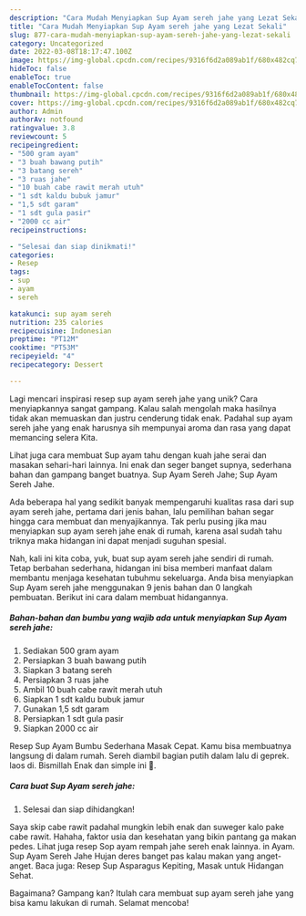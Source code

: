 ```yaml
---
description: "Cara Mudah Menyiapkan Sup Ayam sereh jahe yang Lezat Sekali"
title: "Cara Mudah Menyiapkan Sup Ayam sereh jahe yang Lezat Sekali"
slug: 877-cara-mudah-menyiapkan-sup-ayam-sereh-jahe-yang-lezat-sekali
category: Uncategorized
date: 2022-03-08T18:17:47.100Z
image: https://img-global.cpcdn.com/recipes/9316f6d2a089ab1f/680x482cq70/sup-ayam-sereh-jahe-foto-resep-utama.jpg
hideToc: false
enableToc: true
enableTocContent: false
thumbnail: https://img-global.cpcdn.com/recipes/9316f6d2a089ab1f/680x482cq70/sup-ayam-sereh-jahe-foto-resep-utama.jpg
cover: https://img-global.cpcdn.com/recipes/9316f6d2a089ab1f/680x482cq70/sup-ayam-sereh-jahe-foto-resep-utama.jpg
author: Admin
authorAv: notfound
ratingvalue: 3.8
reviewcount: 5
recipeingredient:
- "500 gram ayam"
- "3 buah bawang putih"
- "3 batang sereh"
- "3 ruas jahe"
- "10 buah cabe rawit merah utuh"
- "1 sdt kaldu bubuk jamur"
- "1,5 sdt garam"
- "1 sdt gula pasir"
- "2000 cc air"
recipeinstructions:

- "Selesai dan siap dinikmati!"
categories:
- Resep
tags:
- sup
- ayam
- sereh

katakunci: sup ayam sereh 
nutrition: 235 calories
recipecuisine: Indonesian
preptime: "PT12M"
cooktime: "PT53M"
recipeyield: "4"
recipecategory: Dessert

---
```





Lagi mencari inspirasi resep sup ayam sereh jahe yang unik? Cara menyiapkannya sangat gampang. Kalau salah mengolah maka hasilnya tidak akan memuaskan dan justru cenderung tidak enak. Padahal sup ayam sereh jahe yang enak harusnya sih mempunyai aroma dan rasa yang dapat memancing selera Kita.





Lihat juga cara membuat Sup ayam tahu dengan kuah jahe serai dan masakan sehari-hari lainnya. Ini enak dan seger banget supnya, sederhana bahan dan gampang banget buatnya. Sup Ayam Sereh Jahe; Sup Ayam Sereh Jahe.

Ada beberapa hal yang sedikit banyak mempengaruhi kualitas rasa dari sup ayam sereh jahe, pertama dari jenis bahan, lalu pemilihan bahan segar hingga cara membuat dan menyajikannya. Tak perlu pusing jika mau menyiapkan sup ayam sereh jahe enak di rumah, karena asal sudah tahu triknya maka hidangan ini dapat menjadi suguhan spesial.






Nah, kali ini kita coba, yuk, buat sup ayam sereh jahe sendiri di rumah. Tetap berbahan sederhana, hidangan ini bisa memberi manfaat dalam membantu menjaga kesehatan tubuhmu sekeluarga. Anda bisa menyiapkan Sup Ayam sereh jahe menggunakan 9 jenis bahan dan 0 langkah pembuatan. Berikut ini cara dalam membuat hidangannya.

<!--inarticleads1-->

##### Bahan-bahan dan bumbu yang wajib ada untuk menyiapkan Sup Ayam sereh jahe:

1. Sediakan 500 gram ayam
1. Persiapkan 3 buah bawang putih
1. Siapkan 3 batang sereh
1. Persiapkan 3 ruas jahe
1. Ambil 10 buah cabe rawit merah utuh
1. Siapkan 1 sdt kaldu bubuk jamur
1. Gunakan 1,5 sdt garam
1. Persiapkan 1 sdt gula pasir
1. Siapkan 2000 cc air


Resep Sup Ayam Bumbu Sederhana Masak Cepat. Kamu bisa membuatnya langsung di dalam rumah. Sereh diambil bagian putih dalam lalu di geprek. laos di. Bismillah Enak dan simple ini 🤭. 

<!--inarticleads2-->

##### Cara buat Sup Ayam sereh jahe:


1. Selesai dan siap dihidangkan!

Saya skip cabe rawit padahal mungkin lebih enak dan suweger kalo pake cabe rawit. Hahaha, faktor usia dan kesehatan yang bikin pantang ga makan pedes. Lihat juga resep Sop ayam rempah jahe sereh enak lainnya. in Ayam. Sup Ayam Sereh Jahe Hujan deres banget pas kalau makan yang anget-anget. Baca juga: Resep Sup Asparagus Kepiting, Masak untuk Hidangan Sehat. 

Bagaimana? Gampang kan? Itulah cara membuat sup ayam sereh jahe yang bisa kamu lakukan di rumah. Selamat mencoba!
